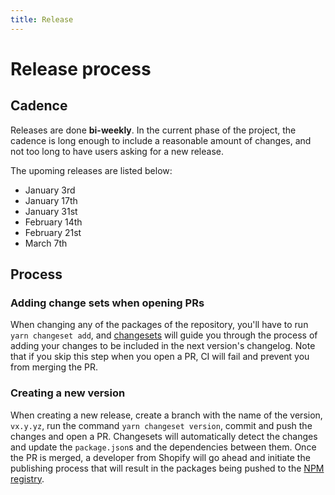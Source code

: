 ```yaml
---
title: Release
---
```


# Release process

## Cadence

Releases are done **bi-weekly**.
In the current phase of the project,
the cadence is long enough to include a reasonable amount of changes,
and not too long to have users asking for a new release.

The upoming releases are listed below:
- January 3rd
- January 17th
- January 31st
- February 14th
- February 21st
- March 7th

## Process

### Adding change sets when opening PRs

When changing any of the packages of the repository,
you'll have to run `yarn changeset add`,
and [changesets](https://github.com/changesets/changesets) will guide you through the process of adding your changes to be included in the next version's changelog.
Note that if you skip this step when you open a PR,
CI will fail and prevent you from merging the PR.

### Creating a new version

When creating a new release,
create a branch with the name of the version,
`vx.y.yz`,
run the command `yarn changeset version`,
commit and push the changes and open a PR.
Changesets will automatically detect the changes and update the `package.json`s and the dependencies between them.
Once the PR is merged,
a developer from Shopify will go ahead and initiate the publishing process that will result in the packages being pushed to the [NPM registry](https://www.npmjs.com/).
